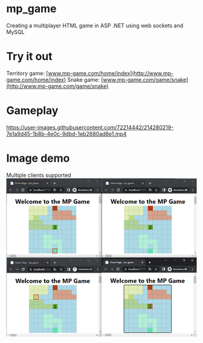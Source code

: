 # mp_game
Creating a multiplayer HTML game in ASP .NET using web sockets and MySQL

# Try it out
Territory game: [www.mp-game.com/home/index](http://www.mp-game.com/home/index)
Snake game: [www.mp-game.com/game/snake](http://www.mp-game.com/game/snake)

# Gameplay
https://user-images.githubusercontent.com/72214442/214280219-7e1a9d45-1b8b-4e0c-9dbd-1eb2680ad8e1.mp4

# Image demo
Multiple clients supported
<img src="demo.png">

